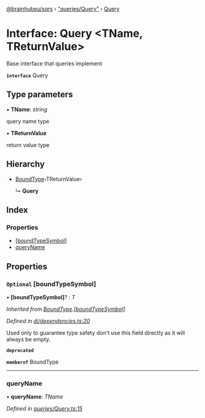 [@brainhubeu/sqrs](../README.md) › ["queries/Query"](../modules/_queries_query_.md) › [Query](_queries_query_.query.md)

# Interface: Query <**TName, TReturnValue**>

Base interface that queries implement

**`interface`** Query

## Type parameters

▪ **TName**: *string*

query name type

▪ **TReturnValue**

return value type

## Hierarchy

* [BoundType](_di_dependencies_.boundtype.md)‹TReturnValue›

  ↳ **Query**

## Index

### Properties

* [[boundTypeSymbol]](_queries_query_.query.md#optional-[boundtypesymbol])
* [queryName](_queries_query_.query.md#queryname)

## Properties

### `Optional` [boundTypeSymbol]

• **[boundTypeSymbol]**? : *T*

*Inherited from [BoundType](_di_dependencies_.boundtype.md).[[boundTypeSymbol]](_di_dependencies_.boundtype.md#optional-[boundtypesymbol])*

*Defined in [di/dependencies.ts:20](https://github.com/brainhubeu/sqrs/blob/5e9c52a/packages/sqrs/src/di/dependencies.ts#L20)*

Used only to guarantee type safety don't use this field directly as it will always be empty.

**`deprecated`** 

**`memberof`** BoundType

___

###  queryName

• **queryName**: *TName*

*Defined in [queries/Query.ts:15](https://github.com/brainhubeu/sqrs/blob/5e9c52a/packages/sqrs/src/queries/Query.ts#L15)*
